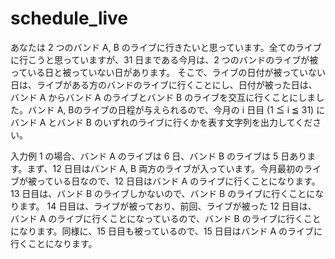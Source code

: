 # schedule_live
あなたは 2 つのバンド A, B のライブに行きたいと思っています。全てのライブに行こうと思っていますが、31 日まである今月は、2 つのバンドのライブが被っている日と被っていない日があります。
そこで、ライブの日付が被っていない日は、ライブがある方のバンドのライブに行くことにし、日付が被った日は、バンド A からバンド A のライブとバンド B のライブを交互に行くことにしました。バンド A, Bのライブの日程が与えられるので、今月の i 日目 (1 ≦ i ≦ 31) にバンド A とバンド B のいずれのライブに行くかを表す文字列を出力してください。

入力例 1 の場合、バンド A のライブは 6 日、バンド B のライブは 5 日あります。まず、12 日目はバンド A, B 両方のライブが入っています。今月最初のライブが被っている日なので、12 日目はバンド A のライブに行くことになります。
13 日目は、バンド B のライブしかないので、バンド B のライブに行くことになります。
14 日目は、ライブが被っており、前回、ライブが被った 12 日目は、バンド A のライブに行くことになっているので、バンド B のライブに行くことになります。同様に、15 日目も被っているので、15 日目はバンド A のライブに行くことになります。
